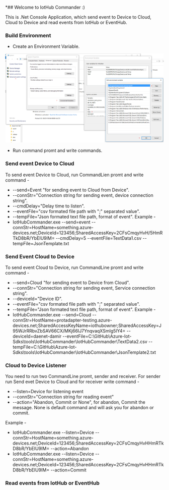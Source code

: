 *## Welcome to IotHub Commander   :)

This is .Net Console Application, which send event to Device to Cloud, Cloud to Device and read events from IotHub or EventHub.

### Build Environment

* Create an Environment Variable.

![Alt text](https://github.com/daenetCorporation/azure-iot-sdks/blob/develop/tools/IotHubCommander/Environment%20Variable.PNG?raw=true "Environment Variable creating")

* Run command promt and write commands.

### Send event Device to Cloud 

To send event Device to Cloud, run CommandLien promt and write command -
* --send=Event "for sending event to Cloud from Device".
* --connStr="Connection string for sending event, device connection string".
* --cmdDelay="Delay time to listen".
* --eventFile="csv formated file path with ";" separated value".
* --tempFile="Json formated text file path, format of event".
Example -
* IotHubCommander.exe --send=event --connStr=HostName=something.azure-devices.net;DeviceId=123456;SharedAccessKey=2CFsCmqyHvH/5HmRTkD8bR/YbEIU9IM= --cmdDelay=5 --eventFile=TextData1.csv --tempFile=JsonTemplate.txt

### Send Event Cloud to Device

To send event Cloud to Device, run CommandLine promt and write command -
* --send=Cloud "for sending event to Device from Cloud".
* --connStr="Connection string for sending event, Service connection string".
* --deviceId="Device ID".
* --eventFile="csv formated file path with ";" separated value".
* --tempFile="Json formated text file path, format of event".
Example -
* IotHubCommander.exe --send=Cloud --connStr=HostName=protadapter-testing.azure-devices.net;SharedAccessKeyName=iothubowner;SharedAccessKey=J95WJrRRbvZbSAV66CX/MKj66IJ7YnqvaqXSmIg5lY4= --deviceId=daenet-damir --eventFile=C:\GitHub\Azure-Iot-Sdks\tools\IotHubCommander\IotHubCommander\TextData2.csv --tempFile=C:\GitHub\Azure-Iot-Sdks\tools\IotHubCommander\IotHubCommander\JsonTemplate2.txt

### Cloud to Device Listener

You need to run two CommandLine promt, sender and receiver. For sender run Send evet Device to Cloud and for receiver write command -
 * --listen=Device for listening event
 * --connStr="Connection string for reading event"
 * --action="Abandon, Commit or None", for abandon, Commit the message. None is default command and will ask you for abandon or commit.

Example -

* IotHubCommander.exe --listen=Device --connStr=HostName=something.azure-devices.net;DeviceId=123456;SharedAccessKey=2CFsCmqyHvHHmRTkD8bR/YbEIU9IM= --action=Abandon
* IotHubCommander.exe --listen=Device --connStr=HostName=something.azure-devices.net;DeviceId=123456;SharedAccessKey=2CFsCmqyHvHHmRTkD8bR/YbEIU9IM= --action=Commit


### Read events from IotHub or EventHub
